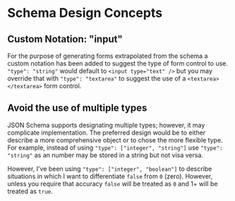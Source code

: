 # Schema Design Concepts
## Custom Notation: "input"
For the purpose of generating forms extrapolated from the schema a custom notation has been added to suggest the type of form control to use. `"type": "string"` would default to `<input type="text" />` but you may override that with `"type": "textarea"` to suggest the use of a `<textarea></textarea>` form control.
## Avoid the use of multiple types
JSON Schema supports designating multiple types; however, it may complicate implementation. The preferred design would be to either describe a more comprehensive object or to chose the more flexible type. For example, instead of using `"type": ["integer", "string"]` use `"type": "string"` as an number may be stored in a string but not visa versa.

However, I've been using `"type": ["integer", "boolean"]` to describe situations in which I want to differentiate `false` from `0` (zero). However, unless you require that accuracy `false` will be treated as `0` and 1+ will be treated as `true`.

